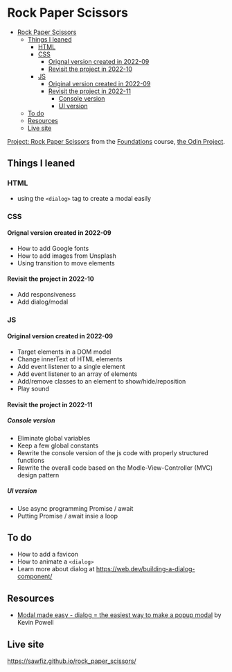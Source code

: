 # Rock Paper Scissors

- [Rock Paper Scissors](#rock-paper-scissors)
  - [Things I leaned](#things-i-leaned)
    - [HTML](#html)
    - [CSS](#css)
      - [Orignal version created in 2022-09](#orignal-version-created-in-2022-09)
      - [Revisit the project in 2022-10](#revisit-the-project-in-2022-10)
    - [JS](#js)
      - [Original version created in 2022-09](#original-version-created-in-2022-09)
      - [Revisit the project in 2022-11](#revisit-the-project-in-2022-11)
        - [Console version](#console-version)
        - [UI version](#ui-version)
  - [To do](#to-do)
  - [Resources](#resources)
  - [Live site](#live-site)

[Project: Rock Paper Scissors](https://www.theodinproject.com/lessons/foundations-rock-paper-scissors) from the [Foundations](https://www.theodinproject.com/paths/foundations/courses/foundations) course, [the Odin Project](https://www.theodinproject.com/).

## Things I leaned
### HTML
- using the `<dialog>` tag to create a modal easily

### CSS
#### Orignal version created in 2022-09
- How to add Google fonts
- How to add images from Unsplash
- Using transition to move elements
#### Revisit the project in 2022-10
- Add responsiveness
- Add dialog/modal

### JS
#### Original version created in 2022-09
- Target elements in a DOM model
- Change innerText of HTML elements
- Add event listener to a single element
- Add event listener to an array of elements
- Add/remove classes to an element to show/hide/reposition
- Play sound 
#### Revisit the project in 2022-11
##### Console version
- Eliminate global variables
- Keep a few global constants
- Rewrite the console version of the js code with properly structured functions
- Rewrite the overall code based on the Modle-View-Controller (MVC) design pattern
##### UI version
- Use async programming Promise / await
- Putting Promise / await insie a loop

## To do
- How to add a favicon
- How to animate a `<dialog>`
- Learn more about dialog at https://web.dev/building-a-dialog-component/ 

## Resources
- [Modal made easy - dialog = the easiest way to make a popup modal](https://www.youtube.com/watch?v=TAB_v6yBXIE) by Kevin Powell

## Live site
https://sawfiz.github.io/rock_paper_scissors/
